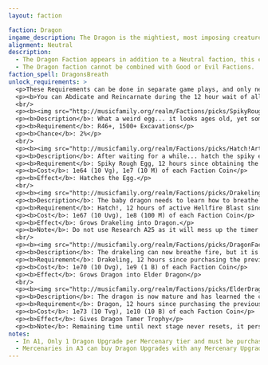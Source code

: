 ```yaml
---
layout: faction

faction: Dragon
ingame_description: The Dragon is the mightiest, most imposing creature of all the realms. None may stand a chance alone against a Dragon, not even the fiercest of heroes. They usually care little for the lower creatures, but you have piqued their interest.
alignment: Neutral
description:
  - The Dragon Faction appears in addition to a Neutral faction, this enables the player to use all the 2 faction spells and 18 upgrades from both the Neutral and Dragon factions.
  - The Dragon faction cannot be combined with Good or Evil Factions.
faction_spell: DragonsBreath
unlock_requirements: >
  <p>These Requirements can be done in separate game plays, and only need to be done once throughout the entire game-play.</p>
  <p><b>You can Abdicate and Reincarnate during the 12 hour wait of all 4 stages.</b></p>
  <br/>
  <p><b><img src="http://musicfamily.org/realm/Factions/picks/SpikyRoughEggArtifact.png" align="middle"> Spiky Rough Egg Artifact</b></p>
  <p><b>Description</b>: What a weird egg... it looks ages old, yet something alive is inside. Perhaps if you wait long enough, something will hatch?</p>
  <p><b>Requirement</b>: R46+, 1500+ Excavations</p>
  <p><b>Chance</b>: 2%</p>
  <br/>
  <p><b><img src="http://musicfamily.org/realm/Factions/picks/Hatch!Artifact.png" align="middle"> Hatch!</b></p>
  <p><b>Description</b>: After waiting for a while... hatch the spiky egg and reveal what's inside!</p>
  <p><b>Requirement</b>: Spiky Rough Egg, 12 hours since obtaining the quest artifact</p>
  <p><b>Cost</b>: 1e64 (10 Vg), 1e7 (10 M) of each Faction Coin</p>
  <p><b>Effect</b>: Hatches the Egg.</p>
  <br/>
  <p><b><img src="http://musicfamily.org/realm/Factions/picks/DrakelingFactionUpgrade.png" align="middle"> Drakeling</b></p>
  <p><b>Description</b>: The baby dragon needs to learn how to breathe flames first... perhaps a fair amount of Hellfire Blasts will help. Once it is ready, grow your baby dragon into a drakeling.</p>
  <p><b>Requirement</b>: Hatch!, 12 hours of active Hellfire Blast since purchasing the previous stage.</p>
  <p><b>Cost</b>: 1e67 (10 Uvg), 1e8 (100 M) of each Faction Coin</p>
  <p><b>Effect</b>: Grows Drakeling into Dragon.</p>
  <p><b>Note</b>: Do not use Research A25 as it will mess up the timer even worse and could increase the time needed.</p>
  <br/>
  <p><b><img src="http://musicfamily.org/realm/Factions/picks/DragonFactionUpgrade.png" align="middle"> Dragon</b></p>
  <p><b>Description</b>: The drakeling can now breathe fire, but it is not self-sufficient yet. A decent army of Fairy assistants will surely help. Once it is ready, grow your drakeling into a mature dragon.</p>
  <p><b>Requirement</b>: Drakeling, 12 hours since purchasing the previous stage, 3750 Fairy Assistants (Assists from Fairy Chanting count)</p>
  <p><b>Cost</b>: 1e70 (10 Dvg), 1e9 (1 B) of each Faction Coin</p>
  <p><b>Effect</b>: Grows Dragon into Elder Dragon</p>
  <br/>
  <p><b><img src="http://musicfamily.org/realm/Factions/picks/ElderDragonFactionUpgrade.png" align="middle"> Elder Dragon</b></p>
  <p><b>Description</b>: The dragon is now mature and has learned the customs of your realm. The only thing that remains is to feed him with a large amount of magical power... increase your maximum mana. Once it is ready, grow your dragon into an elder dragon.</p>
  <p><b>Requirement</b>: Dragon, 12 hours since purchasing the previous stage, 50000 Max Mana</p>
  <p><b>Cost</b>: 1e73 (10 Tvg), 1e10 (10 B) of each Faction Coin</p>
  <p><b>Effect</b>: Gives Dragon Tamer Trophy</p>
  <p><b>Note</b>: Remaining time until next stage never resets, it persists through Abdications, Reincarnations and Ascensions.</p>
notes:
  - In A1, Only 1 Dragon Upgrade per Mercenary tier and must be purchased with 4th upgrade of each tier.
  - Mercenaries in A3 can buy Dragon Upgrades with any Mercenary Upgrade with increased price.
---
```

